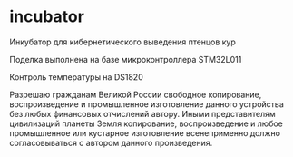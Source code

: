 # incubator
Инкубатор для кибернетического выведения птенцов кур

Поделка выполнена на базе микроконтроллера STM32L011

Контроль температуры на DS1820 

Разрешаю гражданам Великой России свободное копирование, воспроизведение и промышленное изготовление данного устройства без любых финансовых отчислений автору.
Иными представителям цивилизаций планеты Земля копирование, воспроизведение и любое промышленное или кустарное изготовление всенеприменно должно согласовываться с автором данного произведения.
